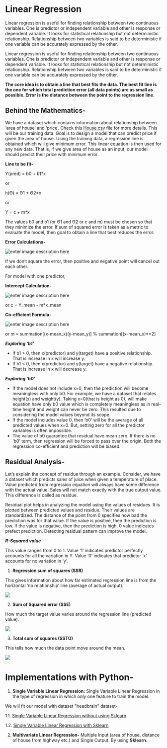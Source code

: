 

# Linear Regression
Linear regression is useful for finding relationship between two continuous variables. One is predictor or independent variable and other is response or dependent variable. It looks for statistical relationship but not deterministic relationship. Relationship between two variables is said to be deterministic if one variable can be accurately expressed by the other.

Linear regression is useful for finding relationship between two continuous variables. One is predictor or independent variable and other is response or dependent variable. It looks for statistical relationship but not deterministic relationship. Relationship between two variables is said to be deterministic if one variable can be accurately expressed by the other.

**The core idea is to obtain a line that best fits the data. The best fit line is the one for which total prediction error (all data points) are as small as possible. Error is the distance between the point to the regression line.**

## Behind the Mathematics-
We have a dataset which contains information about relationship between ‘area of house’ and ‘price’. Check this [House.csv](https://github.com/Dipeshpal/Machine-Learning/blob/master/Linear%20Regression/dataset.csv) file for more details.
This will be our training data. Goal is to design a model that can predict price if given the area of house. Using the training data, a regression line is obtained which will give minimum error. This linear equation is then used for any new data. That is, if we give area of house as an input, our model should predict their price with minimum error.

**Line to be fit-**

Y(pred) = b0 + b1*x

or

h(Θ) = Θ1 + Θ2*x

or

Y = c + m*x

The values b0 and b1 (or Θ1 and Θ2 or c and m) must be chosen so that they minimize the error. If sum of squared error is taken as a metric to evaluate the model, then goal to obtain a line that best reduces the error.

**Error Calculations-**

![enter image description here](https://cdn-images-1.medium.com/max/1600/1*Utp8sgyLk7H39qOQY9pf1A.png)

If we don’t square the error, then positive and negative point will cancel out each other.

For model with one predictor,

**Intercept Calculation-**

![enter image description here](https://cdn-images-1.medium.com/max/1600/1*1evY0PuCUENCpDP_QRplig.png)

or c = Y_mean - m*x_mean

**Co-efficient Formula-**

![enter image description here](https://cdn-images-1.medium.com/max/1600/1*Cx1Yej9zLVI1O16I3mODqA.png)

or m = summation[(x-mean_x)(y-mean_y)] % summation[(x-mean_x)**2]

**_Exploring ‘b1’_**

-   If b1 > 0, then x(predictor) and y(target) have a positive relationship. That is increase in x will increase y.
-   If b1 < 0, then x(predictor) and y(target) have a negative relationship. That is increase in x will decrease y.

**_Exploring ‘b0’_**

-   If the model does not include x=0, then the prediction will become meaningless with only b0. For example, we have a dataset that relates height(x) and weight(y). Taking x=0(that is height as 0), will make equation have only b0 value which is completely meaningless as in real-time height and weight can never be zero. This resulted due to considering the model values beyond its scope.
-   If the model includes value 0, then ‘b0’ will be the average of all predicted values when x=0. But, setting zero for all the predictor variables is often impossible.
-   The value of b0 guarantee that residual have mean zero. If there is no ‘b0’ term, then regression will be forced to pass over the origin. Both the regression co-efficient and prediction will be biased.

## Residual Analysis-

Let’s explain the concept of residue through an example. Consider, we have a dataset which predicts sales of juice when given a temperature of place. Value predicted from regression equation will always have some difference with the actual value. Sales will not match exactly with the true output value. This difference is called as residue.

Residual plot helps in analyzing the model using the values of residues. It is plotted between predicted values and residue. Their values are standardized. The distance of the point from 0 specifies how bad the prediction was for that value. If the value is positive, then the prediction is low. If the value is negative, then the prediction is high. 0 value indicates prefect prediction. Detecting residual pattern can improve the model.

**_R-Squared value_**

This value ranges from 0 to 1. Value ‘1’ indicates predictor perfectly accounts for all the variation in Y. Value ‘0’ indicates that predictor ‘x’ accounts for no variation in ‘y’.

1. **Regression sum of squares (SSR)**

This gives information about how far estimated regression line is from the horizontal ‘no relationship’ line (average of actual output).

![](https://cdn-images-1.medium.com/max/800/1*eXRB9iStTLFtrPkSfbWEHg.png)


2. **Sum of Squared error (SSE)**

How much the target value varies around the regression line (predicted value).

![](https://cdn-images-1.medium.com/max/800/1*M7ukJZNTvPd6tQqNXxGGzQ.png)


3. **Total sum of squares (SSTO)**

This tells how much the data point move around the mean.

![](https://cdn-images-1.medium.com/max/800/1*LXAc7FPLOgB1L3IqSUKl5A.png)


# Implementations with Python-
1. **Single Variable Linear Regression:** Single Variable Linear Regression in the type of regression in which only one feature to train the model.

We will fit our model with dataset "headbrain" dataset-
  
   1.1. [Single Variable Linear Regression without using Sklearn](https://github.com/Dipeshpal/Machine-Learning/blob/master/Linear%20Regression/Linear%20Regression%20without%20Using%20Sklearn.md)
  
   1.2. [Single Variable Linear Regression with Sklearn](https://github.com/Dipeshpal/Machine-Learning/blob/master/Linear%20Regression/Linear%20Regression%20with%20Sklearn.md)
   
2. **Multivariate Linear Regression-** Multiple Input (area of house, distance of house from highway etc.) and Single Output. By using **Sklearn**.
